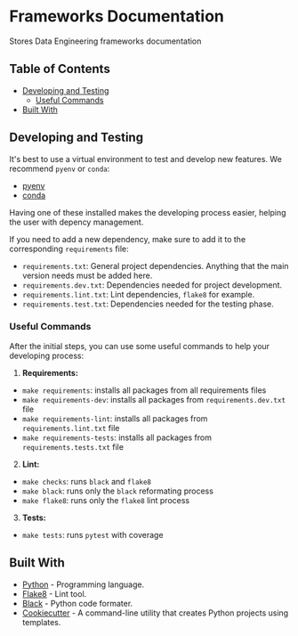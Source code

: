 # Frameworks Documentation

Stores Data Engineering frameworks documentation

## Table of Contents

- [Developing and Testing](#developing-and-testing)
  - [Useful Commands](#useful-commands)
- [Built With](#built-with)

## Developing and Testing

It's best to use a virtual environment to test and develop new features. We recommend `pyenv` or `conda`:
- [pyenv](https://github.com/pyenv/pyenv)
- [conda](https://docs.conda.io/en/latest/)

Having one of these installed makes the developing process easier, helping the user with depency management.

If you need to add a new dependency, make sure to add it to the corresponding `requirements` file:
- `requirements.txt`: General project dependencies. Anything that the main version needs must be added here.
- `requirements.dev.txt`: Dependencies needed for project development.
- `requirements.lint.txt`: Lint dependencies, `flake8` for example.
- `requirements.test.txt`: Dependencies needed for the testing phase.

### Useful Commands

After the initial steps, you can use some useful commands to help your developing process:

1. **Requirements:**
  - `make requirements`: installs all packages from all requirements files
  - `make requirements-dev`: installs all packages from `requirements.dev.txt` file
  - `make requirements-lint`: installs all packages from `requirements.lint.txt` file
  - `make requirements-tests`: installs all packages from `requirements.tests.txt` file
2. **Lint:**
  - `make checks`: runs `black` and `flake8`
  - `make black`: runs only the `black` reformating process
  - `make flake8`: runs only the `flake8` lint process
3. **Tests:**
  - `make tests`: runs `pytest` with coverage

## Built With

- [Python](https://www.python.org/) - Programming language.
- [Flake8](https://pypi.org/project/flake8/) - Lint tool.
- [Black](https://black.readthedocs.io/en/stable/) - Python code formater.
- [Cookiecutter](https://github.com/cookiecutter/cookiecutter) - A command-line utility that creates Python projects using templates.

